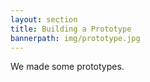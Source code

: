 ```yaml
---
layout: section
title: Building a Prototype
bannerpath: img/prototype.jpg
---
```


We made some prototypes.
